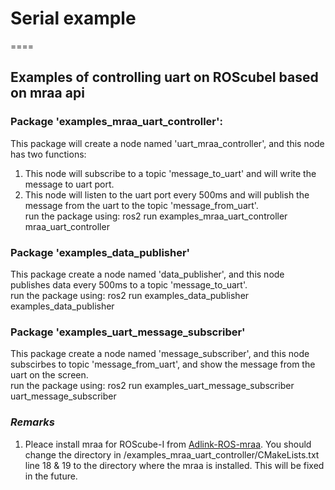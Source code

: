 # Serial example
====
## Examples of controlling uart on ROScubeI based on mraa api

### Package 'examples_mraa_uart_controller':
This package will create a node named 'uart_mraa_controller', and this node has two functions:
1. This node will subscribe to a topic 'message_to_uart' and will write the message to uart port. 
2. This node will listen to the uart port every 500ms and will publish the message from the uart to the topic 'message_from_uart'.  
run the package using: ros2 run examples_mraa_uart_controller mraa_uart_controller
### Package 'examples_data_publisher'
This package create a node named 'data_publisher', and this node publishes data every 500ms to a topic 'message_to_uart'.  
run the package using: ros2 run examples_data_publisher examples_data_publisher 
### Package 'examples_uart_message_subscriber'
This package create a node named 'message_subscriber', and this node subscirbes to topic 'message_from_uart', and show the message from the uart on the screen.  
run the package using: ros2 run examples_uart_message_subscriber uart_message_subscriber 
### *Remarks*
1. Pleace install mraa for ROScube-I from [Adlink-ROS-mraa](https://github.com/Adlink-ROS/mraa.git).
You should change the directory in /examples_mraa_uart_controller/CMakeLists.txt line 18 & 19 to the directory where the mraa is installed. This will be fixed in the future.


